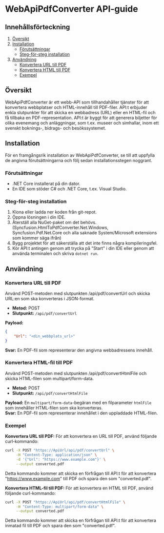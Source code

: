 # WebApiPdfConverter API-guide

## Innehållsförteckning
1. [Översikt](#översikt)
2. [Installation](#installation)
   - [Förutsättningar](#förutsättningar)
   - [Steg-för-steg installation](#steg-för-steg-installation)
3. [Användning](#användning)
   - [Konvertera URL till PDF](#konvertera-url-till-pdf)
   - [Konvertera HTML till PDF](#konvertera-html-fil-till-pdf)
   - [Exempel](#exempel)
<!--
4. [Felhantering](#felhantering)
5. [Caching](#caching)
-->
## Översikt
WebApiPdfConverter är ett webb-API som tillhandahåller tjänster för att konvertera webbplatser och HTML-innehåll till PDF-filer. 
API:t erbjuder enkla slutpunkter för att skicka en webbadress (URL) eller en HTML-fil och få tillbaka en PDF-representation.
API:t är byggt för att generera biljetter för olika evenemang och anläggningar, som t.ex. museer och simhallar, inom ett svenskt boknings-, bidrags- och besökssystemet.

## Installation
För en framgångsrik installation av WebApiPdfConverter, 
se till att uppfylla de angivna förutsättningarna och följ sedan installationsstegen noggrant.

### Förutsättningar
- .NET Core installerat på din dator.
- En IDE som stöder C# och .NET Core, t.ex. Visual Studio.

### Steg-för-steg installation
1. Klona eller ladda ner koden från git-repot.
2. Öppna lösningen i din IDE.
3. Återställ alla NuGet-paket om det behövs. (Syncfusion.HtmlToPdfConverter.Net.Windows, Syncfusion.Pdf.Net.Core och alla saknade System/Microsoft extensions som kommer säga ifrån)
4. Bygg projektet för att säkerställa att det inte finns några kompileringsfel.
5. Kör API:t antingen genom att trycka på "Start" i din IDE eller genom att använda terminalen och skriva `dotnet run`.

## Användning

### Konvertera URL till PDF
Använd POST-metoden med slutpunkten /api/pdf/convertUrl och skicka URL:en som ska konverteras i JSON-format.

- **Metod:** POST
- **Slutpunkt:** `/api/pdf/convertUrl`

**Payload:**
```json
{
    "Url": "<din_webbplats_url>"
}
```
**Svar:**
En PDF-fil som representerar den angivna webbadressens innehåll.

### Konvertera HTML-fil till PDF
Använd POST-metoden med slutpunkten /api/pdf/convertHtmlFile och skicka HTML-filen som multipart/form-data.

- **Metod:** POST
- **Slutpunkt:** `/api/pdf/convertHtmlFile`

**Payload:** 
En `multipart/form-data`-begäran med en filparameter `htmlFile` som innehåller HTML-filen som ska konverteras. <br/>
**Svar:** En PDF-fil som representerar innehållet i den uppladdade HTML-filen.

### Exempel

**Konvertera URL till PDF:**
För att konvertera en URL till PDF, använd följande curl-kommando:
```bash
curl -X POST "https://ApiUrl/api/pdf/convertUrl" \
     -H "Content-Type: application/json" \
     -d '{"Url": "https://www.example.com"}' \
     --output converted.pdf
```
Detta kommando kommer att skicka en förfrågan till API:t för att konvertera "https://www.example.com" till PDF och spara den som "converted.pdf".

**Konvertera HTML-fil till PDF:**
För att konvertera en HTML till PDF, använd följande curl-kommando:
```bash
curl -X POST "https://ApiUrl/api/pdf/convertHtmlFile" \
     -H "Content-Type: multipart/form-data" \
     --output converted.pdf
```
Detta kommando kommer att skicka en förfrågan till API:t för att konvertera inmatad fil till PDF och spara den som "converted.pdf".
<!-- 
### Felhantering
WebApiPdfConverter API:et använder ett robust felhanteringssystem för att säkerställa att klienter får tydlig och användbar feedback när något går fel under konverteringsprocessen. 
Felhantering i API:et innefattar flera nivåer av kontroller och svar som hjälper till att diagnostisera och lösa problem effektivt.

När ett fel uppstår returnerar API:et en HTTP-statuskod tillsammans med ett felmeddelande i JSON-format som beskriver problemets natur. 
Nedan följer en detaljerad beskrivning av hur API:et hanterar olika typer av fel:

- **400 Bad Request:** Detta fel indikerar att klientens förfrågan inte kunde bearbetas på grund av ogiltig syntax. 
Det kan bero på felaktig datastruktur, ogiltiga URL:er, eller felaktigt formaterad JSON. 
API:et ger ett detaljerat felmeddelande som specificerar den exakta orsaken till problemet, vilket gör det möjligt för klienten att korrigera och återsända begäran.

- **401 Unauthorized:** Om en begäran kräver autentisering och den inte tillhandahålls eller är ogiltig, returneras detta fel. 
Detta säkerställer att endast auktoriserade användare kan utföra konverteringar.

-  **403 Forbidden:** Detta fel returneras när servern förstår begäran men vägrar att auktorisera den. 
Detta kan inträffa om användaren inte har rättigheter för den begärda operationen.

- **404 Not Found:** Om den begärda resursen inte kan hittas, till exempel en URL som inte existerar, returneras detta fel. 
Felmeddelandet kommer att uppmana klienten att kontrollera URL:en och försöka igen.

- **500 Internal Server Error:** Detta är ett generellt fel som indikerar att något har gått fel på servern som inte kan specificeras närmare. 
Det kan röra sig om allt från databasfel till oväntade undantag i koden. API:et loggar dessa fel internt med fullständig stackspårning för att underlätta felsökning för utvecklare.

- **503 Service Unavailable:** Detta fel indikerar att servern för tillfället är oförmögen att hantera begäran på grund av tillfällig överbelastning eller underhåll. Klienter bör försöka igen senare.

För varje feltyp loggar API:et detaljerad information, inklusive tidpunkt, begäran som orsakade felet, och en stackspårning där det är tillämpligt. Detta underlättar snabb diagnos och åtgärd av problem. 
Utvecklare rekommenderas att granska loggarna regelbundet för att identifiera och åtgärda återkommande problem.

Klienter bör implementera lämplig felhantering baserat på dessa svar för att informera användarna om problemet och vidta nödvändiga åtgärder. 
Det är också viktigt att klienter hanterar potentiella nätverksproblem eller timeout-fel som kan uppstå under kommunikationen med API:et.

Genom att följa dessa riktlinjer kan klienter skapa en mer robust och tillförlitlig integration med WebApiPdfConverter API:et, vilket säkerställer en smidig användarupplevelse även när fel uppstår.

### Caching
API:t implementerar caching för att effektivisera omvandlingen av återkommande data. 
Caching används för att minska belastningen och förbättra responsiviteten. Cachingstrategin innebär att data lagras i en timme för att snabbt kunna leverera PDF:er med data som ofta begärs.

För detaljerad information om API-anrop, felkoder och exempel, se de specifika avsnitten ovan. -->
